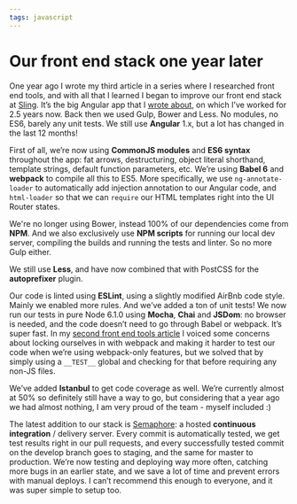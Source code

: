```yaml
---
tags: javascript
---
```


# Our front end stack one year later
One year ago I wrote my third article in a series where I researched front end tools, and with all that I learned I began to improve our front end stack at [Sling](http://www.getsling.com). It’s the big Angular app that I [wrote about](/articles/2015/research-front-end-part-3/), on which I’ve worked for 2.5 years now. Back then we used Gulp, Bower and Less. No modules, no ES6, barely any unit tests. We still use **Angular** 1.x, but a lot has changed in the last 12 months!

First of all, we’re now using **CommonJS modules** and **ES6 syntax** throughout the app: fat arrows, destructuring, object literal shorthand, template strings, default function parameters, etc. We’re using **Babel 6** and **webpack** to compile all this to ES5. More specifically, we use `ng-annotate-loader` to automatically add injection annotation to our Angular code, and `html-loader` so that we can `require` our HTML templates right into the UI Router states.

We're no longer using Bower, instead 100% of our dependencies come from **NPM**. And we also exclusively use **NPM scripts** for running our local dev server, compiling the builds and running the tests and linter. So no more Gulp either.

We still use **Less**, and have now combined that with PostCSS for the **autoprefixer** plugin.

Our code is linted using **ESLint**, using a slightly modified AirBnb code style. Mainly we enabled more rules. And we’ve added a ton of unit tests! We now run our tests in pure Node 6.1.0 using **Mocha**, **Chai** and **JSDom**: no browser is needed, and the code doesn’t need to go through Babel or webpack. It’s super fast. In my [second front end tools article](/articles/2015/research-front-end-part-2/) I voiced some concerns about locking ourselves in with webpack and making it harder to test our code when we’re using webpack-only features, but we solved that by simply using a `__TEST__` global and checking for that before requiring any non-JS files.

We’ve added **Istanbul** to get code coverage as well. We’re currently almost at 50% so definitely still have a way to go, but considering that a year ago we had almost nothing, I am very proud of the team - myself included :)

The latest addition to our stack is [Semaphore](https://semaphoreci.com/): a hosted **continuous integration** / delivery server. Every commit is automatically tested, we get test results right in our pull requests, and every successfully tested commit on the develop branch goes to staging, and the same for master to production. We’re now testing and deploying way more often, catching more bugs in an earlier state, and we save a lot of time and prevent errors with manual deploys. I can’t recommend this enough to everyone, and it was super simple to setup too.
